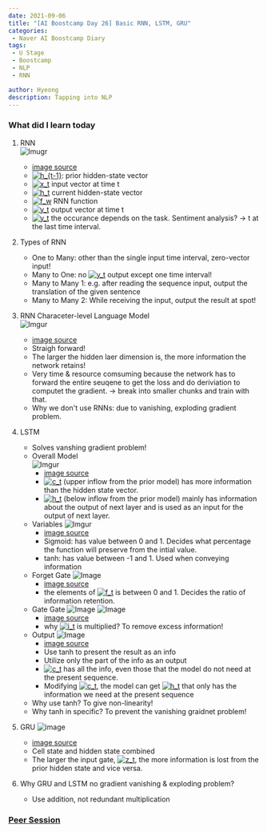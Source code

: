 ```yaml
---
date: 2021-09-06
title: "[AI Boostcamp Day 26] Basic RNN, LSTM, GRU"
categories: 
 - Naver AI Boostcamp Diary
tags:
 - U Stage
 - Boostcamp
 - NLP
 - RNN

author: Hyeong
description: Tapping into NLP
---
```

### What did I learn today
 1. RNN <br>
    ![Imugr](https://i.imgur.com/a70C2NA.png) <br>
    - [image source](http://karpathy.github.io/2015/05/21/rnn-effectiveness/)
    - <a href="https://www.codecogs.com/eqnedit.php?latex=h_{t-1}" target="_blank"><img src="https://latex.codecogs.com/gif.latex?h_{t-1}" title="h_{t-1}" /></a>: prior hidden-state vector
    - <a href="https://www.codecogs.com/eqnedit.php?latex=x_t" target="_blank"><img src="https://latex.codecogs.com/gif.latex?x_t" title="x_t" /></a> input vector at time t
    - <a href="https://www.codecogs.com/eqnedit.php?latex=h_t" target="_blank"><img src="https://latex.codecogs.com/gif.latex?h_t" title="h_t" /></a> current hidden-state vector
    - <a href="https://www.codecogs.com/eqnedit.php?latex=f_w" target="_blank"><img src="https://latex.codecogs.com/gif.latex?f_w" title="f_w" /></a> RNN function
    - <a href="https://www.codecogs.com/eqnedit.php?latex=y_t" target="_blank"><img src="https://latex.codecogs.com/gif.latex?y_t" title="y_t" /></a> output vector at time t
    - <a href="https://www.codecogs.com/eqnedit.php?latex=y_t" target="_blank"><img src="https://latex.codecogs.com/gif.latex?y_t" title="y_t" /></a> the occurance depends on the task. Sentiment analysis? -> t at the last time interval.

2. Types of RNN
    - One to Many: other than the single input time interval, zero-vector input!
    - Many to One: no <a href="https://www.codecogs.com/eqnedit.php?latex=y_t" target="_blank"><img src="https://latex.codecogs.com/gif.latex?y_t" title="y_t" /></a> output except one time interval!
    - Many to Many 1: e.g. after reading the sequence input, output the translation of the given sentence
    - Many to Many 2: While receiving the input, output the result at spot!

3. RNN Characeter-level Language Model <br>
    ![Imgur](https://i.imgur.com/K35FY4G.png)
    - [image source](http://karpathy.github.io/2015/05/21/rnn-effectiveness/)
    - Straigh forward!
    - The larger the hidden laer dimension is, the more information the network retains!
    - Very time & resource comsuming because the network has to forward the entire seuqene to get the loss and do deriviation to computet the gradient. -> break into smaller chunks and train with that.
    - Why we don't use RNNs: due to vanishing, exploding gradient problem. 

4. LSTM
    - Solves vanshing gradient problem!
    - Overall Model <br>
    ![Imgur](https://i.imgur.com/oN1Kotu.png)
        - [image source](http://colah.github.io/posts/2015-08-Understanding-LSTMs/)
        - <a href="https://www.codecogs.com/eqnedit.php?latex=c_t" target="_blank"><img src="https://latex.codecogs.com/gif.latex?c_t" title="c_t" /></a> (upper inflow from the prior model) has more information than the hidden state vector. 
        - <a href="https://www.codecogs.com/eqnedit.php?latex=h_t" target="_blank"><img src="https://latex.codecogs.com/gif.latex?h_t" title="h_t" /></a> (below inflow from the prior model) mainly has information about the output of next layer and is used as an input for the output of next layer.
    - Variables
    ![Imgur](https://i.imgur.com/OVB3iNC.png)
        - [image source](http://colah.github.io/posts/2015-08-Understanding-LSTMs/)
        - Sigmoid: has value between 0 and 1. Decides what percentage the function will preserve from the intial value.
        - tanh: has value between -1 and 1. Used when conveying information
    - Forget Gate 
    ![Image](http://colah.github.io/posts/2015-08-Understanding-LSTMs/img/LSTM3-focus-f.png)
        - [image source](http://colah.github.io/posts/2015-08-Understanding-LSTMs/)
        - the elements of <a href="https://www.codecogs.com/eqnedit.php?latex=f_t" target="_blank"><img src="https://latex.codecogs.com/gif.latex?f_t" title="f_t" /></a> is between 0 and 1. Decides the ratio of information retention.
    - Gate Gate
    ![Image](http://colah.github.io/posts/2015-08-Understanding-LSTMs/img/LSTM3-focus-i.png)
    ![Image](http://colah.github.io/posts/2015-08-Understanding-LSTMs/img/LSTM3-focus-C.png)
        - [image source](http://colah.github.io/posts/2015-08-Understanding-LSTMs/)
        - why <a href="https://www.codecogs.com/eqnedit.php?latex=i_t" target="_blank"><img src="https://latex.codecogs.com/gif.latex?i_t" title="i_t" /></a> is multiplied? To remove excess information!
    - Output
    ![Image](http://colah.github.io/posts/2015-08-Understanding-LSTMs/img/LSTM3-focus-o.png)
        - [image source](http://colah.github.io/posts/2015-08-Understanding-LSTMs/)
        - Use tanh to present the result as an info
        - Utilize only the part of the info as an output
        - <a href="https://www.codecogs.com/eqnedit.php?latex=c_t" target="_blank"><img src="https://latex.codecogs.com/gif.latex?c_t" title="c_t" /></a> has all the info, even those that the model do not need at the present sequence.
        - Modifying <a href="https://www.codecogs.com/eqnedit.php?latex=c_t" target="_blank"><img src="https://latex.codecogs.com/gif.latex?c_t" title="c_t" /></a>, the model can get <a href="https://www.codecogs.com/eqnedit.php?latex=h_t" target="_blank"><img src="https://latex.codecogs.com/gif.latex?h_t" title="h_t" /></a> that only has the information we need at the present sequence
    - Why use tanh? To give non-linearity!
    - Why tanh in specific? To prevent the vanishing graidnet problem!

5. GRU
![image](http://colah.github.io/posts/2015-08-Understanding-LSTMs/img/LSTM3-var-GRU.png)
    - [image source](http://colah.github.io/posts/2015-08-Understanding-LSTMs/)
    - Cell state and hidden state combined
    - The larger the input gate, <a href="https://www.codecogs.com/eqnedit.php?latex=z_t" target="_blank"><img src="https://latex.codecogs.com/gif.latex?z_t" title="z_t" /></a>, the more information is lost from the prior hidden state and vice versa.

6. Why GRU and LSTM no gradient vanishing & exploding problem?
    - Use addition, not redundant multiplication

### [Peer Session](https://www.notion.so/nlp-team-9/2021-09-07-cf3943dc63cb40b7a85283100591904a)



